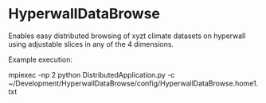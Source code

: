 HyperwallDataBrowse
===================

Enables easy distributed browsing of xyzt climate datasets on hyperwall using adjustable slices in any of the 4 dimensions.

Example execution:

mpiexec -np 2 python DistributedApplication.py -c ~/Development/HyperwallDataBrowse/config/HyperwallDataBrowse.home1.txt 
         
